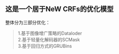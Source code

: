 ## 这是一个居于NeW CRFs的优化模型

整体分为三部分优化：<br>
<blockquote>
	1.基于图像增广策略的Dataloder<br>   
	2.基于轻量化解码器的SCMask<br>    
	3.基于回归方式的GRUBins
</blockquote> 
